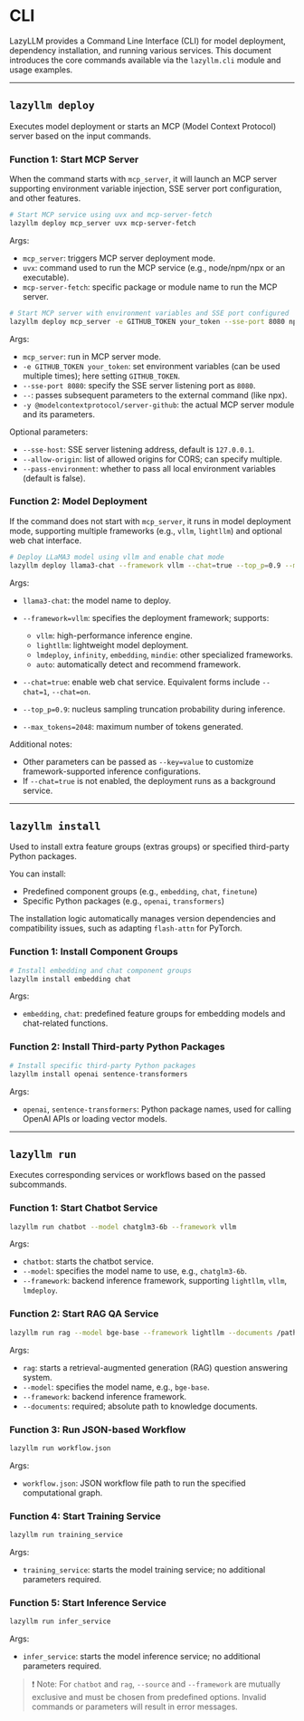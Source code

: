 # CLI

LazyLLM provides a Command Line Interface (CLI) for model deployment, dependency installation, and running various services. This document introduces the core commands available via the `lazyllm.cli` module and usage examples.

---

## `lazyllm deploy`

Executes model deployment or starts an MCP (Model Context Protocol) server based on the input commands.

### Function 1: Start MCP Server

When the command starts with `mcp_server`, it will launch an MCP server supporting environment variable injection, SSE server port configuration, and other features.

```bash
# Start MCP service using uvx and mcp-server-fetch
lazyllm deploy mcp_server uvx mcp-server-fetch
````

Args:

- `mcp_server`: triggers MCP server deployment mode.
- `uvx`: command used to run the MCP service (e.g., node/npm/npx or an executable).
- `mcp-server-fetch`: specific package or module name to run the MCP server.

```bash
# Start MCP server with environment variables and SSE port configured
lazyllm deploy mcp_server -e GITHUB_TOKEN your_token --sse-port 8080 npx -- -y @modelcontextprotocol/server-github
```

Args:

- `mcp_server`: run in MCP server mode.
- `-e GITHUB_TOKEN your_token`: set environment variables (can be used multiple times); here setting `GITHUB_TOKEN`.
- `--sse-port 8080`: specify the SSE server listening port as `8080`.
- `--`: passes subsequent parameters to the external command (like npx).
- `-y @modelcontextprotocol/server-github`: the actual MCP server module and its parameters.

Optional parameters:

- `--sse-host`: SSE server listening address, default is `127.0.0.1`.
- `--allow-origin`: list of allowed origins for CORS; can specify multiple.
- `--pass-environment`: whether to pass all local environment variables (default is false).

### Function 2: Model Deployment

If the command does not start with `mcp_server`, it runs in model deployment mode, supporting multiple frameworks (e.g., `vllm`, `lightllm`) and optional web chat interface.

```bash
# Deploy LLaMA3 model using vllm and enable chat mode
lazyllm deploy llama3-chat --framework vllm --chat=true --top_p=0.9 --max_tokens=2048
```

Args:

- `llama3-chat`: the model name to deploy.

- `--framework=vllm`: specifies the deployment framework; supports:

  - `vllm`: high-performance inference engine.
  - `lightllm`: lightweight model deployment.
  - `lmdeploy`, `infinity`, `embedding`, `mindie`: other specialized frameworks.
  - `auto`: automatically detect and recommend framework.

- `--chat=true`: enable web chat service. Equivalent forms include `--chat=1`, `--chat=on`.

- `--top_p=0.9`: nucleus sampling truncation probability during inference.

- `--max_tokens=2048`: maximum number of tokens generated.

Additional notes:

- Other parameters can be passed as `--key=value` to customize framework-supported inference configurations.
- If `--chat=true` is not enabled, the deployment runs as a background service.

---

## `lazyllm install`

Used to install extra feature groups (extras groups) or specified third-party Python packages.

You can install:

- Predefined component groups (e.g., `embedding`, `chat`, `finetune`)
- Specific Python packages (e.g., `openai`, `transformers`)

The installation logic automatically manages version dependencies and compatibility issues, such as adapting `flash-attn` for PyTorch.

### Function 1: Install Component Groups

```bash
# Install embedding and chat component groups
lazyllm install embedding chat
```

Args:

- `embedding`, `chat`: predefined feature groups for embedding models and chat-related functions.

### Function 2: Install Third-party Python Packages

```bash
# Install specific third-party Python packages
lazyllm install openai sentence-transformers
```

Args:

- `openai`, `sentence-transformers`: Python package names, used for calling OpenAI APIs or loading vector models.

---

## `lazyllm run`

Executes corresponding services or workflows based on the passed subcommands.

### Function 1: Start Chatbot Service

```bash
lazyllm run chatbot --model chatglm3-6b --framework vllm
```

Args:

- `chatbot`: starts the chatbot service.
- `--model`: specifies the model name to use, e.g., `chatglm3-6b`.
- `--framework`: backend inference framework, supporting `lightllm`, `vllm`, `lmdeploy`.

### Function 2: Start RAG QA Service

```bash
lazyllm run rag --model bge-base --framework lightllm --documents /path/to/docs
```

Args:

- `rag`: starts a retrieval-augmented generation (RAG) question answering system.
- `--model`: specifies the model name, e.g., `bge-base`.
- `--framework`: backend inference framework.
- `--documents`: required; absolute path to knowledge documents.

### Function 3: Run JSON-based Workflow

```bash
lazyllm run workflow.json
```

Args:

- `workflow.json`: JSON workflow file path to run the specified computational graph.

### Function 4: Start Training Service

```bash
lazyllm run training_service
```

Args:

- `training_service`: starts the model training service; no additional parameters required.

### Function 5: Start Inference Service

```bash
lazyllm run infer_service
```

Args:

- `infer_service`: starts the model inference service; no additional parameters required.

> ❗ Note: For `chatbot` and `rag`, `--source` and `--framework` are mutually exclusive and must be chosen from predefined options. Invalid commands or parameters will result in error messages.
